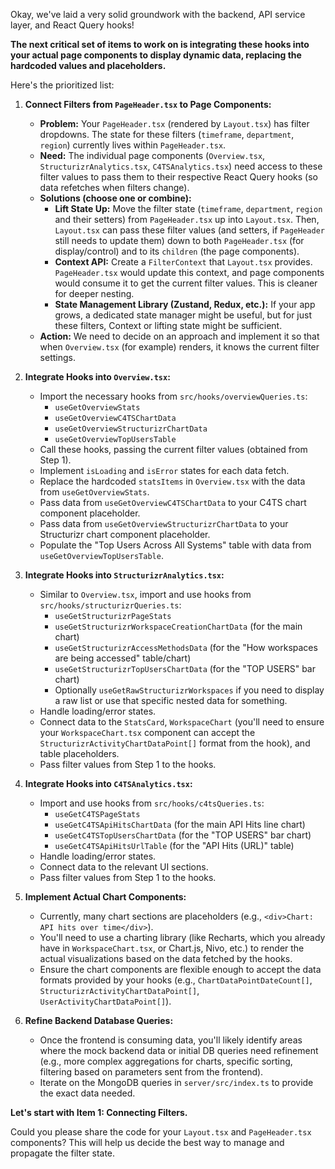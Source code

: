 Okay, we've laid a very solid groundwork with the backend, API service layer, and React Query hooks!

**The next critical set of items to work on is integrating these hooks into your actual page components to display dynamic data, replacing the hardcoded values and placeholders.**

Here's the prioritized list:

1.  **Connect Filters from `PageHeader.tsx` to Page Components:**
    *   **Problem:** Your `PageHeader.tsx` (rendered by `Layout.tsx`) has filter dropdowns. The state for these filters (`timeframe`, `department`, `region`) currently lives within `PageHeader.tsx`.
    *   **Need:** The individual page components (`Overview.tsx`, `StructurizrAnalytics.tsx`, `C4TSAnalytics.tsx`) need access to these filter values to pass them to their respective React Query hooks (so data refetches when filters change).
    *   **Solutions (choose one or combine):**
        *   **Lift State Up:** Move the filter state (`timeframe`, `department`, `region` and their setters) from `PageHeader.tsx` up into `Layout.tsx`. Then, `Layout.tsx` can pass these filter values (and setters, if `PageHeader` still needs to update them) down to both `PageHeader.tsx` (for display/control) and to its `children` (the page components).
        *   **Context API:** Create a `FilterContext` that `Layout.tsx` provides. `PageHeader.tsx` would update this context, and page components would consume it to get the current filter values. This is cleaner for deeper nesting.
        *   **State Management Library (Zustand, Redux, etc.):** If your app grows, a dedicated state manager might be useful, but for just these filters, Context or lifting state might be sufficient.
    *   **Action:** We need to decide on an approach and implement it so that when `Overview.tsx` (for example) renders, it knows the current filter settings.

2.  **Integrate Hooks into `Overview.tsx`:**
    *   Import the necessary hooks from `src/hooks/overviewQueries.ts`:
        *   `useGetOverviewStats`
        *   `useGetOverviewC4TSChartData`
        *   `useGetOverviewStructurizrChartData`
        *   `useGetOverviewTopUsersTable`
    *   Call these hooks, passing the current filter values (obtained from Step 1).
    *   Implement `isLoading` and `isError` states for each data fetch.
    *   Replace the hardcoded `statsItems` in `Overview.tsx` with the data from `useGetOverviewStats`.
    *   Pass data from `useGetOverviewC4TSChartData` to your C4TS chart component placeholder.
    *   Pass data from `useGetOverviewStructurizrChartData` to your Structurizr chart component placeholder.
    *   Populate the "Top Users Across All Systems" table with data from `useGetOverviewTopUsersTable`.

3.  **Integrate Hooks into `StructurizrAnalytics.tsx`:**
    *   Similar to `Overview.tsx`, import and use hooks from `src/hooks/structurizrQueries.ts`:
        *   `useGetStructurizrPageStats`
        *   `useGetStructurizrWorkspaceCreationChartData` (for the main chart)
        *   `useGetStructurizrAccessMethodsData` (for the "How workspaces are being accessed" table/chart)
        *   `useGetStructurizrTopUsersChartData` (for the "TOP USERS" bar chart)
        *   Optionally `useGetRawStructurizrWorkspaces` if you need to display a raw list or use that specific nested data for something.
    *   Handle loading/error states.
    *   Connect data to the `StatsCard`, `WorkspaceChart` (you'll need to ensure your `WorkspaceChart.tsx` component can accept the `StructurizrActivityChartDataPoint[]` format from the hook), and table placeholders.
    *   Pass filter values from Step 1 to the hooks.

4.  **Integrate Hooks into `C4TSAnalytics.tsx`:**
    *   Import and use hooks from `src/hooks/c4tsQueries.ts`:
        *   `useGetC4TSPageStats`
        *   `useGetC4TSApiHitsChartData` (for the main API Hits line chart)
        *   `useGetC4TSTopUsersChartData` (for the "TOP USERS" bar chart)
        *   `useGetC4TSApiHitsUrlTable` (for the "API Hits (URL)" table)
    *   Handle loading/error states.
    *   Connect data to the relevant UI sections.
    *   Pass filter values from Step 1 to the hooks.

5.  **Implement Actual Chart Components:**
    *   Currently, many chart sections are placeholders (e.g., `<div>Chart: API hits over time</div>`).
    *   You'll need to use a charting library (like Recharts, which you already have in `WorkspaceChart.tsx`, or Chart.js, Nivo, etc.) to render the actual visualizations based on the data fetched by the hooks.
    *   Ensure the chart components are flexible enough to accept the data formats provided by your hooks (e.g., `ChartDataPointDateCount[]`, `StructurizrActivityChartDataPoint[]`, `UserActivityChartDataPoint[]`).

6.  **Refine Backend Database Queries:**
    *   Once the frontend is consuming data, you'll likely identify areas where the mock backend data or initial DB queries need refinement (e.g., more complex aggregations for charts, specific sorting, filtering based on parameters sent from the frontend).
    *   Iterate on the MongoDB queries in `server/src/index.ts` to provide the exact data needed.

**Let's start with Item 1: Connecting Filters.**

Could you please share the code for your `Layout.tsx` and `PageHeader.tsx` components? This will help us decide the best way to manage and propagate the filter state.